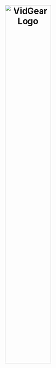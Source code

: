 <h1 align="center">
  <img src="https://abhitronix.github.io/img/vidgear/vidgear-a.svg" alt="VidGear Logo" width="55%"/>
</h1>
